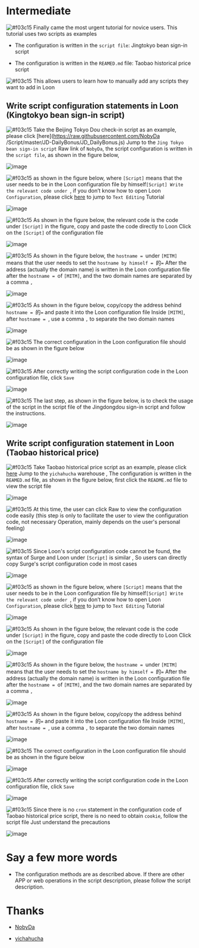 # Intermediate

![#f03c15](https://placehold.it/15/f03c15/000000?text=+) Finally came the most urgent tutorial for novice users. This tutorial uses two scripts as examples

- The configuration is written in the `script file`: Jingtokyo bean sign-in script

- The configuration is written in the `REAMED.md` file: Taobao historical price script

![#f03c15](https://placehold.it/15/f03c15/000000?text=+) This allows users to learn how to manually add any scripts they want to add in Loon

## Write script configuration statements in Loon (Kingtokyo bean sign-in script)

![#f03c15](https://placehold.it/15/f03c15/000000?text=+) Take the Beijing Tokyo Dou check-in script as an example, please click [here](https://raw.githubusercontent.com/NobyDa /Script/master/JD-DailyBonus/JD_DailyBonus.js) Jump to the `Jing Tokyo bean sign-in script` Raw link of `NobyDa`, the script configuration is written in the `script file`, as shown in the figure below,

![image](https://raw.githubusercontent.com/chiupam/tutorial-image/master/Loon/Plus/JaveScript_2_1.jpg)

![#f03c15](https://placehold.it/15/f03c15/000000?text=+) as shown in the figure below, where `[Script]` means that the user needs to be in the Loon configuration file by himself`[Script] Write the relevant code under `, if you don’t know how to open Loon `Configuration`, please click [here](https://github.com/chiupam/tutorial/blob/master/Loon/Plus/Configuration_EN.md) to jump to `Text Editing` Tutorial

![image](https://raw.githubusercontent.com/chiupam/tutorial-image/master/Loon/Plus/JaveScript_2_2.jpg)

![#f03c15](https://placehold.it/15/f03c15/000000?text=+) As shown in the figure below, the relevant code is the code under `[Script]` in the figure, copy and paste the code directly to Loon Click on the `[Script]` of the configuration file

![image](https://raw.githubusercontent.com/chiupam/tutorial-image/master/Loon/Plus/JaveScript_2_3.jpg)

![#f03c15](https://placehold.it/15/f03c15/000000?text=+) As shown in the figure below, the `hostname = `under `[MITM]` means that the user needs to set the `hostname by himself = `的`=` After the address (actually the domain name) is written in the Loon configuration file after the `hostname = `of `[MITM]`, and the two domain names are separated by a comma `,`

![image](https://raw.githubusercontent.com/chiupam/tutorial-image/master/Loon/Plus/JaveScript_2_4.jpg)

![#f03c15](https://placehold.it/15/f03c15/000000?text=+) As shown in the figure below, copy/copy the address behind `hostname = `的`=` and paste it into the Loon configuration file Inside `[MITM]`, after `hostname = `, use a comma `,` to separate the two domain names

![image](https://raw.githubusercontent.com/chiupam/tutorial-image/master/Loon/Plus/JaveScript_2_5.jpg)

![#f03c15](https://placehold.it/15/f03c15/000000?text=+) The correct configuration in the Loon configuration file should be as shown in the figure below

![image](https://raw.githubusercontent.com/chiupam/tutorial-image/master/Loon/Plus/JaveScript_2_6.jpg)

![#f03c15](https://placehold.it/15/f03c15/000000?text=+) After correctly writing the script configuration code in the Loon configuration file, click `Save`

![image](https://raw.githubusercontent.com/chiupam/tutorial-image/master/Loon/Plus/JaveScript_2_8.jpg)

![#f03c15](https://placehold.it/15/f03c15/000000?text=+) The last step, as shown in the figure below, is to check the usage of the script in the script file of the Jingdongdou sign-in script and follow the instructions.

![image](https://raw.githubusercontent.com/chiupam/tutorial-image/master/Loon/Plus/JaveScript_2_7.jpg)

## Write script configuration statement in Loon (Taobao historical price)

![#f03c15](https://placehold.it/15/f03c15/000000?text=+) Take Taobao historical price script as an example, please click [here](https://github.com/yichahucha/surge) Jump to the `yichahucha` warehouse
, The configuration is written in the `REAMED.md` file, as shown in the figure below, first click the `README.md` file to view the script file

![image](https://raw.githubusercontent.com/chiupam/tutorial-image/master/Loon/Plus/JaveScript_2_2_1.jpg)

![#f03c15](https://placehold.it/15/f03c15/000000?text=+) At this time, the user can click Raw to view the configuration code easily (this step is only to facilitate the user to view the configuration code, not necessary Operation, mainly depends on the user's personal feeling)

![image](https://raw.githubusercontent.com/chiupam/tutorial-image/master/Loon/Plus/JaveScript_2_2_2.jpg)

![#f03c15](https://placehold.it/15/f03c15/000000?text=+) Since Loon's script configuration code cannot be found, the syntax of Surge and Loon under `[Script]` is similar , So users can directly copy Surge's script configuration code in most cases

![image](https://raw.githubusercontent.com/chiupam/tutorial-image/master/Loon/Plus/JaveScript_2_2_3.jpg)

![#f03c15](https://placehold.it/15/f03c15/000000?text=+) as shown in the figure below, where `[Script]` means that the user needs to be in the Loon configuration file by himself`[Script] Write the relevant code under `, if you don’t know how to open Loon `Configuration`, please click [here](https://github.com/chiupam/tutorial/blob/master/Loon/Plus/Configuration_EN.md) to jump to `Text Editing` Tutorial

![image](https://raw.githubusercontent.com/chiupam/tutorial-image/master/Loon/Plus/JaveScript_2_2_4.jpg)

![#f03c15](https://placehold.it/15/f03c15/000000?text=+) As shown in the figure below, the relevant code is the code under `[Script]` in the figure, copy and paste the code directly to Loon Click on the `[Script]` of the configuration file

![image](https://raw.githubusercontent.com/chiupam/tutorial-image/master/Loon/Plus/JaveScript_2_2_5.jpg)

![#f03c15](https://placehold.it/15/f03c15/000000?text=+) As shown in the figure below, the `hostname = `under `[MITM]` means that the user needs to set the `hostname by himself = `的`=` After the address (actually the domain name) is written in the Loon configuration file after the `hostname = `of `[MITM]`, and the two domain names are separated by a comma `,`

![image](https://raw.githubusercontent.com/chiupam/tutorial-image/master/Loon/Plus/JaveScript_2_2_6.jpg)

![#f03c15](https://placehold.it/15/f03c15/000000?text=+) As shown in the figure below, copy/copy the address behind `hostname = `的`=` and paste it into the Loon configuration file Inside `[MITM]`, after `hostname = `, use a comma `,` to separate the two domain names

![image](https://raw.githubusercontent.com/chiupam/tutorial-image/master/Loon/Plus/JaveScript_2_2_7.jpg)

![#f03c15](https://placehold.it/15/f03c15/000000?text=+) The correct configuration in the Loon configuration file should be as shown in the figure below

![image](https://raw.githubusercontent.com/chiupam/tutorial-image/master/Loon/Plus/JaveScript_2_2_8.jpg)

![#f03c15](https://placehold.it/15/f03c15/000000?text=+) After correctly writing the script configuration code in the Loon configuration file, click `Save`

![image](https://raw.githubusercontent.com/chiupam/tutorial-image/master/Loon/Plus/JaveScript_2_2_9.jpg)

![#f03c15](https://placehold.it/15/f03c15/000000?text=+) Since there is no `cron` statement in the configuration code of Taobao historical price script, there is no need to obtain `cookie`, follow the script file Just understand the precautions

![image](https://raw.githubusercontent.com/chiupam/tutorial-image/master/Loon/Plus/JaveScript_2_2_10.jpg)

# Say a few more words

- The configuration methods are as described above. If there are other APP or web operations in the script description, please follow the script description.

# Thanks

- [NobyDa](https://github.com/NobyDa)

- [yichahucha](https://github.com/yichahucha)